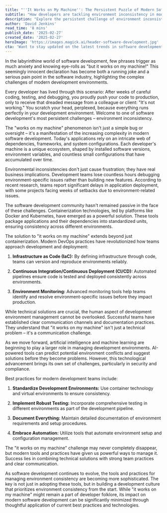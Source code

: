 ```yaml
---
title: "''It Works on My Machine'': The Persistent Puzzle of Modern Software Development"
subtitle: "How developers are tackling environment inconsistency in modern software development"
description: "Explore the persistent challenge of environment inconsistency in software development and discover how modern tools and practices are helping teams overcome the infamous 'it works on my machine' syndrome. From containerization to DevOps practices, learn how development teams are building more reliable and consistent development processes."
author: 'David Jenkins'
read_time: '8 mins'
publish_date: '2025-02-27'
created_date: '2025-02-27'
heroImage: 'https://images.magick.ai/header-software-development.jpg'
cta: 'Want to stay updated on the latest trends in software development and tech innovation? Follow MagickAI on LinkedIn for regular insights, best practices, and industry discussions that matter to developers.'
---
```


In the labyrinthine world of software development, few phrases trigger as much anxiety and knowing eye-rolls as "but it works on my machine!" This seemingly innocent declaration has become both a running joke and a serious pain point in the software industry, highlighting the complex challenges of modern development environments.

Every developer has lived through this scenario: After weeks of careful coding, testing, and debugging, you proudly push your code to production, only to receive that dreaded message from a colleague or client: "It's not working." You scratch your head, perplexed, because everything runs perfectly in your development environment. Welcome to one of software development's most persistent challenges – environment inconsistency.

The "works on my machine" phenomenon isn't just a simple bug or oversight – it's a manifestation of the increasing complexity in modern software development. Today's applications rely on an intricate web of dependencies, frameworks, and system configurations. Each developer's machine is a unique ecosystem, shaped by installed software versions, environment variables, and countless small configurations that have accumulated over time.

Environmental inconsistencies don't just cause frustration; they have real business implications. Development teams lose countless hours debugging environment-specific issues rather than building new features. According to recent research, teams report significant delays in application deployment, with some projects facing weeks of setbacks due to environment-related issues.

The software development community hasn't remained passive in the face of these challenges. Containerization technologies, led by platforms like Docker and Kubernetes, have emerged as a powerful solution. These tools package applications and their dependencies into standardized units, ensuring consistency across different environments.

The solution to "it works on my machine" extends beyond just containerization. Modern DevOps practices have revolutionized how teams approach development and deployment:

1. **Infrastructure as Code (IaC):** By defining infrastructure through code, teams can version and reproduce environments reliably.

2. **Continuous Integration/Continuous Deployment (CI/CD):** Automated pipelines ensure code is tested and deployed consistently across environments.

3. **Environment Monitoring:** Advanced monitoring tools help teams identify and resolve environment-specific issues before they impact production.

While technical solutions are crucial, the human aspect of development environment management cannot be overlooked. Successful teams have established clear communication channels and documentation practices. They understand that "it works on my machine" isn't just a technical problem – it's a communication challenge.

As we move forward, artificial intelligence and machine learning are beginning to play a larger role in managing development environments. AI-powered tools can predict potential environment conflicts and suggest solutions before they become problems. However, this technological advancement brings its own set of challenges, particularly in security and compliance.

Best practices for modern development teams include:

1. **Standardize Development Environments:** Use container technology and virtual environments to ensure consistency.

2. **Implement Robust Testing:** Incorporate comprehensive testing in different environments as part of the development pipeline.

3. **Document Everything:** Maintain detailed documentation of environment requirements and setup procedures.

4. **Embrace Automation:** Utilize tools that automate environment setup and configuration management.

The "it works on my machine" challenge may never completely disappear, but modern tools and practices have given us powerful ways to manage it. Success lies in combining technical solutions with strong team practices and clear communication.

As software development continues to evolve, the tools and practices for managing environment consistency are becoming more sophisticated. The key is not just in adopting these tools, but in building a development culture that prioritizes environment consistency from the start. While "it works on my machine" might remain a part of developer folklore, its impact on modern software development can be significantly minimized through thoughtful application of current best practices and technologies.